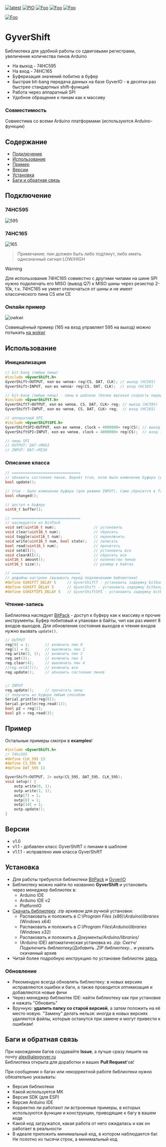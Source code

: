 [![latest](https://img.shields.io/github/v/release/GyverLibs/GyverShift.svg?color=brightgreen)](https://github.com/GyverLibs/GyverShift/releases/latest/download/GyverShift.zip)
[![PIO](https://badges.registry.platformio.org/packages/gyverlibs/library/GyverShift.svg)](https://registry.platformio.org/libraries/gyverlibs/GyverShift)
[![Foo](https://img.shields.io/badge/Website-AlexGyver.ru-blue.svg?style=flat-square)](https://alexgyver.ru/)
[![Foo](https://img.shields.io/badge/%E2%82%BD%24%E2%82%AC%20%D0%9F%D0%BE%D0%B4%D0%B4%D0%B5%D1%80%D0%B6%D0%B0%D1%82%D1%8C-%D0%B0%D0%B2%D1%82%D0%BE%D1%80%D0%B0-orange.svg?style=flat-square)](https://alexgyver.ru/support_alex/)
[![Foo](https://img.shields.io/badge/README-ENGLISH-blueviolet.svg?style=flat-square)](https://github-com.translate.goog/GyverLibs/GyverShift?_x_tr_sl=ru&_x_tr_tl=en)  

[![Foo](https://img.shields.io/badge/ПОДПИСАТЬСЯ-НА%20ОБНОВЛЕНИЯ-brightgreen.svg?style=social&logo=telegram&color=blue)](https://t.me/GyverLibs)

# GyverShift
Библиотека для удобной работы со сдвиговыми регистрами, увеличение количества пинов Arduino
- На выход - 74HC595
- На вход - 74HC165
- Буферизация значений побитно в буфер
- Быстрая bit-bang передача данных на базе GyverIO - в десятки раз быстрее стандартных shift-функций
- Работа через аппаратный SPI
- Удобное обращение к пинам как к массиву

### Совместимость
Совместима со всеми Arduino платформами (используются Arduino-функции)

## Содержание
- [Подключение](#wiring)
- [Использование](#usage)
- [Пример](#example)
- [Версии](#versions)
- [Установка](#install)
- [Баги и обратная связь](#feedback)

<a id="wiring"></a>

## Подключение
### 74HC595
![595](doc/hc595.png)

### 74HC165
![165](doc/hc165.png)

> Примечание: пин должен быть либо подтянут, либо иметь однозначный сигнал LOW/HIGH

> [!WARNING]
> Для использования 74HC165 совместно с другими чипами на шине SPI нужно подключать его MISO (вывод Q7) к MISO шины через резистор 2-10k, т.к. 74HC165 не умеет отключаться от шины и не имеет классического пина CS или CE

### Онлайн пример
![owkwi](doc/wokwi.png)  

Совмещённый пример (165 на вход управляет 595 на выход) можно потыкать [на wokwi](https://wokwi.com/projects/385985356026270721)

<a id="usage"></a>
## Использование

### Инициализация
```cpp
// bit-bang (любые пины)
#include <GyverShift.h>
GyverShift<OUTPUT, кол-во чипов> reg(CS, DAT, CLK); // выход (HC595)
GyverShift<INPUT, кол-во чипов> reg(CS, DAT, CLK);  // вход (HC165)

// bit-bang (любые пины) - пины в шаблоне (более высокая скорость передачи на AVR)
#include <GyverShiftT.h>
GyverShiftT<OUTPUT, кол-во чипов, CS, DAT, CLK> reg; // выход (HC595)
GyverShiftT<INPUT, кол-во чипов, CS, DAT, CLK> reg;  // вход (HC165)

// аппаратный SPI
#include <GyverShiftSPI.h>
GyverShiftSPI<OUTPUT, кол-во чипов, clock = 4000000> reg(CS); // выход (HC595)
GyverShiftSPI<INPUT, кол-во чипов, clock = 4000000> reg(CS);  // вход (HC165)

// пины SPI
// OUTPUT: DAT->MOSI
// INPUT: DAT->MISO
```

### Описание класса
```cpp
// ===============================
// обновить состояния пинов. Вернёт true, если было изменение буфера (для режима INPUT)
bool update();

// true - было изменение буфера (для режима INPUT). Само сбросится в false
bool changed();

// доступ к буферу
uint8_t buffer[];

// ===============================
// наследуется из BitPack
void set(uint16_t num);                 // установить
void clear(uint16_t num);               // сбросить
void toggle(uint16_t num);              // переключить
void write(uint16_t num, bool state);   // записать
bool read(uint16_t num);                // прочитать
void setAll();                          // установить все
void clearAll();                        // сбросить все
uint16_t amount();                      // количество пинов
uint16_t size();                        // размер в байтах

// ===============================
// дефайны настроек (вызывать перед подключением библиотеки)
#define GSHIFTT_DELAY 5     // GyverShiftT - установить задержку bitbang (снизить скорость передачи), микросекунды
#define GSHIFT_DELAY 5      // GyverShift - установить задержку bitbang (снизить скорость передачи), микросекунды
#define GSHIFTSPI_DELAY 5   // GyverShiftSPI - установить задержку bitbang пина CS, микросекунды
```

### Чтение-запись
Библиотека наследует [BitPack](https://github.com/GyverLibs/BitPack) - доступ к буферу как к массиву и прочие инструменты. Буфер побитовый и упакован в байты, чип как раз имеет 8 входов-выходов. Для обновления состояния выходов и чтения входов нужно вызвать `update()`.
```cpp
// OUTPUT
reg[0] = 1;       // включить пин 0
reg[1] = 0;       // выключить пин 1
reg.write(2, 1);  // включить пин 2
reg.set(3);       // включить пин 3
reg.clear(4);     // выключить пин 4
//reg.setAll();   // включить все
reg.update();     // обновить состояния пинов


// INPUT
reg.update();     // прочитать пины
// получить из буфера любым способом
Serial.println(reg[0]);
Serial.println(reg.read(1));
bool p2 = reg[2];
bool p3 = reg.read(3);
```

<a id="example"></a>
## Пример
Остальные примеры смотри в **examples**!

```cpp
#include <GyverShift.h>
// 74hc595
#define CLK_595 13
#define CS_595 9
#define DAT_595 11

GyverShift<OUTPUT, 2> outp(CS_595, DAT_595, CLK_595);
void setup() {
    outp.write(0, 1);
    outp.write(1, 1);
    outp[7] = 1;
    outp[8] = 1;
    outp[14] = 1;
    outp.update();
}
```

<a id="versions"></a>

## Версии
- v1.0
- v1.1 - добавлен класс GyverShiftT с пинами в шаблоне
- v1.1.1 - исправлено имя класса GyverShiftT

<a id="install"></a>
## Установка
- Для работы требуются библиотеки [BitPack](https://github.com/GyverLibs/BitPack) и [GyverIO](https://github.com/GyverLibs/GyverIO)
- Библиотеку можно найти по названию **GyverShift** и установить через менеджер библиотек в:
    - Arduino IDE
    - Arduino IDE v2
    - PlatformIO
- [Скачать библиотеку](https://github.com/GyverLibs/GyverShift/archive/refs/heads/main.zip) .zip архивом для ручной установки:
    - Распаковать и положить в *C:\Program Files (x86)\Arduino\libraries* (Windows x64)
    - Распаковать и положить в *C:\Program Files\Arduino\libraries* (Windows x32)
    - Распаковать и положить в *Документы/Arduino/libraries/*
    - (Arduino IDE) автоматическая установка из .zip: *Скетч/Подключить библиотеку/Добавить .ZIP библиотеку…* и указать скачанный архив
- Читай более подробную инструкцию по установке библиотек [здесь](https://alexgyver.ru/arduino-first/#%D0%A3%D1%81%D1%82%D0%B0%D0%BD%D0%BE%D0%B2%D0%BA%D0%B0_%D0%B1%D0%B8%D0%B1%D0%BB%D0%B8%D0%BE%D1%82%D0%B5%D0%BA)
### Обновление
- Рекомендую всегда обновлять библиотеку: в новых версиях исправляются ошибки и баги, а также проводится оптимизация и добавляются новые фичи
- Через менеджер библиотек IDE: найти библиотеку как при установке и нажать "Обновить"
- Вручную: **удалить папку со старой версией**, а затем положить на её место новую. "Замену" делать нельзя: иногда в новых версиях удаляются файлы, которые останутся при замене и могут привести к ошибкам!

<a id="feedback"></a>
## Баги и обратная связь
При нахождении багов создавайте **Issue**, а лучше сразу пишите на почту [alex@alexgyver.ru](mailto:alex@alexgyver.ru)  
Библиотека открыта для доработки и ваших **Pull Request**'ов!

При сообщении о багах или некорректной работе библиотеки нужно обязательно указывать:
- Версия библиотеки
- Какой используется МК
- Версия SDK (для ESP)
- Версия Arduino IDE
- Корректно ли работают ли встроенные примеры, в которых используются функции и конструкции, приводящие к багу в вашем коде
- Какой код загружался, какая работа от него ожидалась и как он работает в реальности
- В идеале приложить минимальный код, в котором наблюдается баг. Не полотно из тысячи строк, а минимальный код
